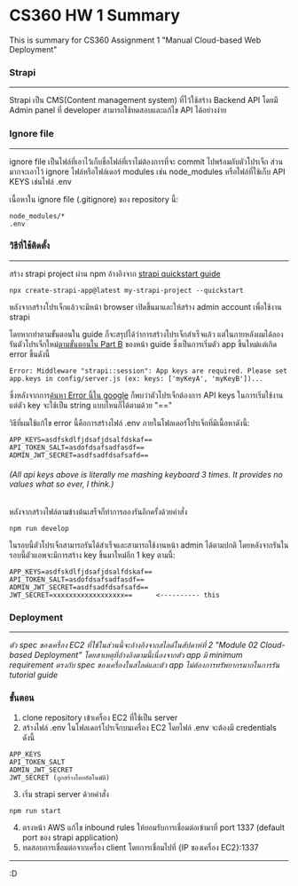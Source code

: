 # CS360 HW 1 Summary
This is summary for CS360 Assignment 1 "Manual Cloud-based Web Deployment"
### Strapi
---
Strapi เป็น CMS(Content management system) ที่ไว้ใช้สร้าง Backend API
โดยมี Admin panel ที่ developer สามารถใช้ทดสอบและแก้ไข API ได้อย่างง่าย

### Ignore file
---
ignore file เป็นไฟล์ที่เอาไว้เก็บชื่อไฟล์ที่เราไม่ต้องการที่จะ commit ไปพร้อมกับตัวโปรเจ็ก ส่วนมากจะเอาไว้ ignore ไฟล์หรือโฟล์เดอร์ modules เช่น node_modules หรือไฟล์ที่ใช้เก็บ API KEYS เช่นไฟล์ .env

เนื้อหาใน ignore file (.gitignore) ของ repository นี้:
```
node_modules/*
.env
```

### วิธีที่ใช้ติดตั้ง
---
สร้าง strapi project ผ่าน npm อ้างอิงจาก [strapi quickstart guide](https://docs.strapi.io/dev-docs/quick-start#step-1-run-the-installation-script-and-create-a-strapi-cloud-account)
```
npx create-strapi-app@latest my-strapi-project --quickstart
```
หลังจากสร้างโปรเจ็กแล้วจะมีหน้า browser เปิดขึ้นมาและให้สร้าง admin account เพื่อใช้งาน strapi

โดยหากทำตามขั้นตอนใน guide ก็จะสรุปได้ว่าการสร้างโปรเจ็กสำเร็จแล้ว แต่ในภายหลังผมได้ลองรันตัวโปรเจ็กใหม่[ตามขั้นตอนใน Part B](https://docs.strapi.io/dev-docs/quick-start#-part-b-build-your-data-structure-with-the-content-type-builder) ของหน้า guide ซึ่งเป็นการเริ่มตัว app ขึ้นใหม่แต่เกิด error ขึ้นดังนี้
```
Error: Middleware "strapi::session": App keys are required. Please set app.keys in config/server.js (ex: keys: ['myKeyA', 'myKeyB'])...
```
ซึ่งหลังจากการ[ค้นหา Error นี้ใน google](https://forum.strapi.io/t/error-middleware-strapi-session-app-keys-are-required/24948/4) ก็พบว่าตัวโปรเจ็กต้องการ API keys ในการเริ่มใช้งานแต่ตัว key จะใช้เป็น string แบบไหนก็ได้ตามด้วย "=="

วิธีที่ผมใช้แก้ไข error นี้คือการสร้างไฟล์ .env ภายในโฟลเดอร์โปรเจ็กที่มีเนื้อหาดังนี้:
```
APP_KEYS=asdfskdlfjdsafjdsalfdskaf==
API_TOKEN_SALT=asdofdsafsadfasdf==
ADMIN_JWT_SECRET=asdfsadfdsafsafd==
```
###### _(All api keys above is literally me mashing keyboard 3 times. It provides no values what so ever, I think.)_
หลังจากสร้างไฟล์ตามข้างต้นเสร็จก็ทำการลองรันอีกครั้งด้วยคำสั่ง
```
npm run develop
```
ในรอบนี้ตัวโปรเจ็กสามารถรันได้สำเร็จและสามารถใช้งานหน้า admin ได้ตามปกติ โดยหลังจากรันในรอบนี้ตัวแอพจะมีการสร้าง key ขึ้นมาใหม่อีก 1 key ตามนี้:
```
APP_KEYS=asdfskdlfjdsafjdsalfdskaf==
API_TOKEN_SALT=asdofdsafsadfasdf==
ADMIN_JWT_SECRET=asdfsadfdsafsafd==
JWT_SECRET=xxxxxxxxxxxxxxxxxx==      <---------- this
```
### Deployment
---
_ตัว spec ของเครื่อง EC2 ที่ใช้ในส่วนนี้จะอ้างอิงจากสไลด์ในสัปดาห์ที่ 2 "Module 02 Cloud-based Deployment" โดยสาเหตุที่อ้างอิงตามนี้เนื่องจากตัว app มี minimum requirement ตรงกับ spec ของเครื่องในสไลด์และตัว app ไม่ต้องการทรัพยากรมากในการรัน tutorial guide_

### ขั้นตอน
1. clone repository เข้าเครื่อง EC2 ที่ใช้เป็น server
2. สร้างไฟล์ .env ในโฟลเดอร์โปรเจ็กบนเครื่อง EC2
โดยไฟล์ .env จะต้องมี credentials ดังนี้
```
APP_KEYS
API_TOKEN_SALT
ADMIN_JWT_SECRET
JWT_SECRET (ถูกสร้างโดยอัตโนมัติ)
```
3. เริ่ม strapi server ด้วยคำสั่ง
```
npm run start
```
4. ตรงหน้า AWS แก้ไข inbound rules ให้ยอมรับการเชื่อมต่อเข้ามาที่ port 1337 (default port ของ strapi application)
5. ทดสอบการเชื่อมต่อจากเครื่อง client โดยการเชื่อมไปที่ {IP ของเครื่อง EC2}:1337
---
:D